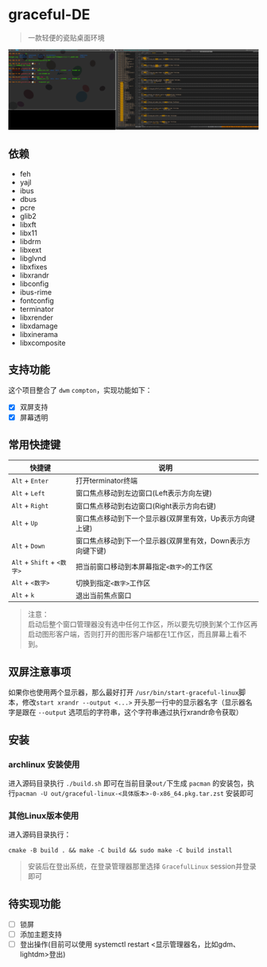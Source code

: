 # graceful-DE
> 一款轻便的瓷贴桌面环境

![](screenshot/1.png)

## 依赖

- feh
- yajl
- ibus
- dbus
- pcre
- glib2
- libxft
- libx11
- libdrm
- libxext
- libglvnd
- libxfixes
- libxrandr
- libconfig
- ibus-rime
- fontconfig
- terminator
- libxrender
- libxdamage
- libxinerama
- libxcomposite

## 支持功能

这个项目整合了 `dwm` `compton`，实现功能如下：

-[x] 双屏支持
-[x] 屏幕透明

## 常用快捷键

|快捷键|说明|
|------|----|
|`Alt` + `Enter`|打开terminator终端|
|`Alt` + `Left`|窗口焦点移动到左边窗口(Left表示方向左键)|
|`Alt` + `Right`|窗口焦点移动到右边窗口(Right表示方向右键)|
|`Alt` + `Up`|窗口焦点移动到下一个显示器(双屏里有效，Up表示方向键上键)|
|`Alt` + `Down`|窗口焦点移动到下一个显示器(双屏里有效，Down表示方向键下键)|
|`Alt` + `Shift` + `<数字>`|把当前窗口移动到本屏幕指定`<数字>`的工作区|
|`Alt` + `<数字>`|切换到指定`<数字>`工作区|
|`Alt` + `k`|退出当前焦点窗口|

> 注意：<br/>
> 启动后整个窗口管理器没有选中任何工作区，所以要先切换到某个工作区再启动图形客户端，否则打开的图形客户端都在1工作区，而且屏幕上看不到。

## 双屏注意事项

如果你也使用两个显示器，那么最好打开 `/usr/bin/start-graceful-linux`脚本，修改`start xrandr --output <...>` 开头那一行中的显示器名字（显示器名字是跟在 `--output` 选项后的字符串，这个字符串通过执行xrandr命令获取）

## 安装

### archlinux 安装使用

进入源码目录执行 `./build.sh` 即可在当前目录`out/`下生成 `pacman` 的安装包，执行`pacman -U out/graceful-linux-<具体版本>-0-x86_64.pkg.tar.zst` 安装即可

### 其他Linux版本使用

进入源码目录执行：
```shell
cmake -B build . && make -C build && sudo make -C build install
```

> 安装后在登出系统，在登录管理器那里选择 `GracefulLinux` session并登录即可

## 待实现功能

- [ ] 锁屏
- [ ] 添加主题支持
- [ ] 登出操作(目前可以使用 systemctl restart <显示管理器名，比如gdm、lightdm>登出) 
